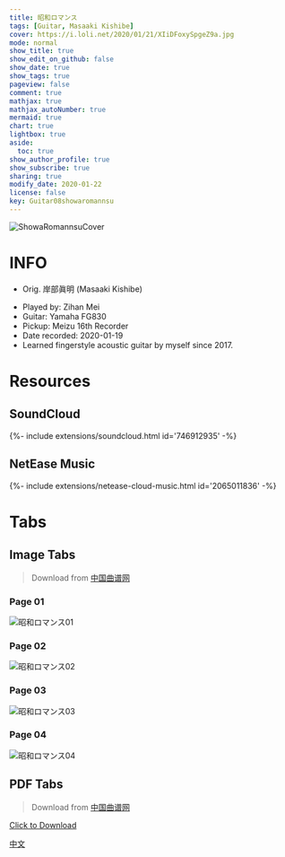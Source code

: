 ```yaml
---
title: 昭和ロマンス
tags: [Guitar, Masaaki Kishibe]
cover: https://i.loli.net/2020/01/21/XIiDFoxySpgeZ9a.jpg
mode: normal
show_title: true
show_edit_on_github: false
show_date: true
show_tags: true
pageview: false
comment: true
mathjax: true
mathjax_autoNumber: true
mermaid: true
chart: true
lightbox: true
aside:
  toc: true
show_author_profile: true
show_subscribe: true
sharing: true
modify_date: 2020-01-22
license: false
key: Guitar08showaromannsu
---
```


![ShowaRomannsuCover](https://i.loli.net/2020/01/21/XIiDFoxySpgeZ9a.jpg)

# INFO
* Orig. 岸部眞明 (Masaaki Kishibe)
<!--more-->
* Played by: Zihan Mei
* Guitar: Yamaha FG830
* Pickup: Meizu 16th Recorder
* Date recorded: 2020-01-19
* Learned fingerstyle acoustic guitar by myself since 2017.

# Resources
## SoundCloud
<div>{%- include extensions/soundcloud.html id='746912935' -%}</div>

## NetEase Music
<div>{%- include extensions/netease-cloud-music.html id='2065011836' -%}</div>

# Tabs
## Image Tabs
> Download from [中国曲谱网](http://www.qupu123.com/)

### Page 01

![昭和ロマンス01](https://i.loli.net/2020/01/21/A2KTztiQpJRsBCS.png)

### Page 02

![昭和ロマンス02](https://i.loli.net/2020/01/21/YHFeZoOhDjCiR9M.png)

### Page 03

![昭和ロマンス03](https://i.loli.net/2020/01/21/S5tEXbqBD4JwWAa.png)

### Page 04

![昭和ロマンス04](https://i.loli.net/2020/01/21/yx2VaMALUhl5O4k.png)

## PDF Tabs
> Download from [中国曲谱网](http://www.qupu123.com/)

[Click to Download](../assets/images/guitar/2020-01-19昭和ロマンス/昭和ロマンス.pdf)

[中文](../zh/2020-01-19-showa-romannsu-zh.html)